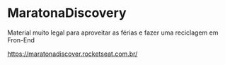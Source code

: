 # MaratonaDiscovery

Material muito legal para aproveitar as férias e fazer uma reciclagem em Fron-End 

https://maratonadiscover.rocketseat.com.br/
